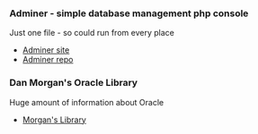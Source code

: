 
### Adminer - simple database management php console
Just one file - so could run from every place
* [Adminer site](https://www.adminer.org/)
* [Adminer repo](https://sourceforge.net/projects/adminer/)

### Dan Morgan's Oracle Library
Huge amount of information about Oracle
* [Morgan's Library](http://www.morganslibrary.org/)
